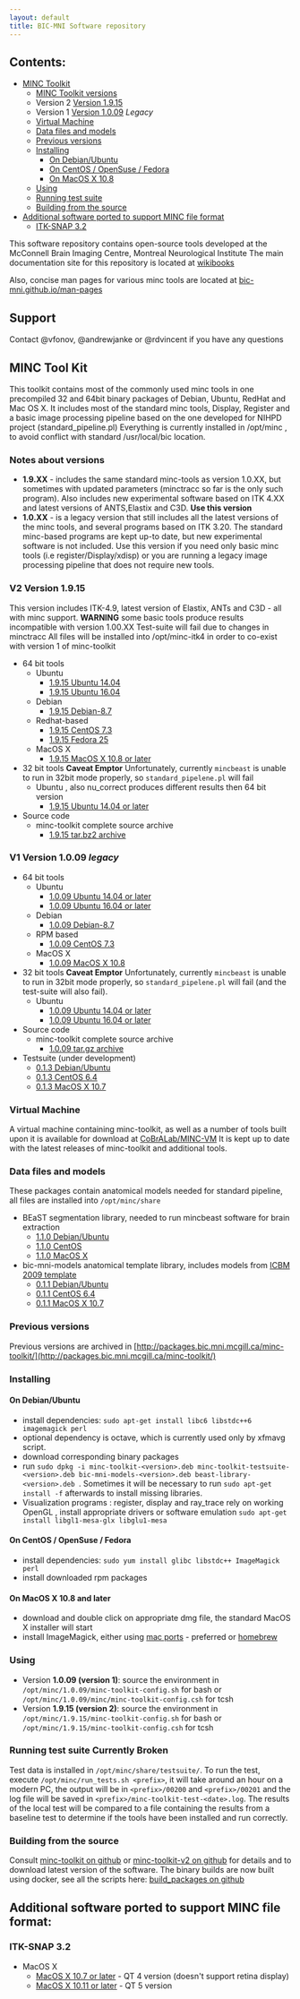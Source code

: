 ```yaml
---
layout: default
title: BIC-MNI Software repository
---
```

## Contents:
* [MINC Toolkit](#MINC-Tool-Kit)
  * [MINC Toolkit versions](#notes-about-versions)
  * Version 2 [Version 1.9.15](#v2-version-1915) 
  * Version 1 [Version 1.0.09](#v1-version-1009-legacy) *Legacy*
  * [Virtual Machine](#virtual-machine)
  * [Data files and models](#data-files-and-models)
  * [Previous versions](#previous-versions)
  * [Installing](#installing)
    * [On Debian/Ubuntu](#on-debianubuntu)
    * [On CentOS / OpenSuse / Fedora](#on-centos--opensuse--fedora)
    * [On MacOS X 10.8](#on-macos-x-108)
  * [Using](#using)
  * [Running test suite](#running-test-suite)
  * [Building from the source](#building-from-the-source)
* [Additional software ported to support MINC file format](#additional-software-ported-to-support-minc-file-format)
  * [ITK-SNAP 3.2](#itk-snap-32)


This software repository contains open-source tools developed at the McConnell Brain Imaging Centre, Montreal Neurological Institute
The main documentation site for this repository is located at [wikibooks](https://en.wikibooks.org/wiki/MINC)

Also, concise man pages for various minc tools are located at [bic-mni.github.io/man-pages](http://bic-mni.github.io/man-pages/)

## Support
Contact @vfonov, @andrewjanke or @rdvincent if you have any questions

## MINC Tool Kit
This toolkit contains most of the commonly used minc tools in one precompiled 32 and 64bit binary packages of Debian, Ubuntu, RedHat and Mac OS X.
It includes most of the standard minc tools, Display, Register and a  basic image processing pipeline based on the one developed for NIHPD
project (standard_pipeline.pl) Everything is currently installed in /opt/minc , to avoid conflict with standard /usr/local/bic location.

### Notes about versions
* **1.9.XX** - includes the same standard minc-tools as version 1.0.XX, but sometimes with updated parameters (minctracc so far is the only such program). 
  Also includes new experimental software based on ITK 4.XX and latest versions of ANTS,Elastix and C3D. 
  **Use this version** 
* **1.0.XX** - is a legacy version that still includes all the latest versions of the minc tools, and several programs based on ITK 3.20. 
  The standard minc-based programs are kept up-to date, but new experimental software is not included. Use this version if you need 
  only basic minc tools (i.e register/Display/xdisp) or you are running a legacy image processing pipeline that does not require new tools.

### V2 Version 1.9.15
This version includes ITK-4.9, latest version of Elastix, ANTs and C3D - all with minc support. **WARNING** some basic tools produce results incompatible with version 1.00.XX Test-suite will fail due to changes in minctracc
All files will be installed into /opt/minc-itk4 in order to co-exist with version 1 of minc-toolkit

* 64 bit tools
  * Ubuntu
    * [1.9.15 Ubuntu 14.04](http://packages.bic.mni.mcgill.ca/minc-toolkit/Debian/minc-toolkit-1.9.15-20170529-Ubuntu_14.04-x86_64.deb)
    * [1.9.15 Ubuntu 16.04](http://packages.bic.mni.mcgill.ca/minc-toolkit/Debian/minc-toolkit-1.9.15-20170529-Ubuntu_15.04-x86_64.deb)
  * Debian
    * [1.9.15 Debian-8.7](http://packages.bic.mni.mcgill.ca/minc-toolkit/Debian/minc-toolkit-1.9.15-20170529-Debian_8.7-x86_64.deb)
  * Redhat-based
    * [1.9.15 CentOS 7.3](http://packages.bic.mni.mcgill.ca/minc-toolkit/RPM/minc-toolkit-1.9.15-20170529-CentOS_7.3.1611-x86_64.rpm)
    * [1.9.15 Fedora 25](http://packages.bic.mni.mcgill.ca/minc-toolkit/RPM/minc-toolkit-1.9.15-20170529-Fedora_25-x86_64.rpm)
  * MacOS X
    * [1.9.15 MacOS X 10.8 or later](http://packages.bic.mni.mcgill.ca/minc-toolkit/MacOSX/minc-toolkit-1.9.15-20170529-Darwin_10.8_x86_64.dmg)
* 32 bit tools **Caveat Emptor** Unfortunately, currently `mincbeast` is unable to run in 32bit mode properly, so `standard_pipelene.pl` will fail 
  * Ubuntu , also nu_correct produces different results then 64 bit version
    * [1.9.15 Ubuntu 14.04 or later](http://packages.bic.mni.mcgill.ca/minc-toolkit/Debian/minc-toolkit-1.9.15-20170529-Ubuntu_14.04-i686.deb) 
* Source code
  * minc-toolkit complete source archive
    * [1.9.15 tar.bz2 archive](http://packages.bic.mni.mcgill.ca/minc-toolkit/minc-toolkit-v2-1.9.15-20170529.tar.bz2)

### V1 Version 1.0.09 *legacy*
- 64 bit tools
  * Ubuntu
    * [1.0.09 Ubuntu 14.04 or later](http://packages.bic.mni.mcgill.ca/minc-toolkit/Debian/minc-toolkit-1.0.09-20170529-Ubuntu_14.04-x86_64.deb)
    * [1.0.09 Ubuntu 16.04 or later](http://packages.bic.mni.mcgill.ca/minc-toolkit/Debian/minc-toolkit-1.0.09-20170529-Ubuntu_16.04-x86_64.deb)
  * Debian
    * [1.0.09 Debian-8.7](http://packages.bic.mni.mcgill.ca/minc-toolkit/Debian/minc-toolkit-1.0.09-20170529-Debian_8.7-x86_64.deb)
  * RPM based
    * [1.0.09 CentOS 7.3](http://packages.bic.mni.mcgill.ca/minc-toolkit/RPM/minc-toolkit-1.0.09-20170529-CentOS_7.3.1611-x86_64.rpm)
  * MacOS X 
    * [1.0.09 MacOS X 10.8](http://packages.bic.mni.mcgill.ca/minc-toolkit/MacOSX/minc-toolkit-1.0.09-20170310-Darwin_10.8_x86_64.dmg)
- 32 bit tools **Caveat Emptor** Unfortunately, currently `mincbeast` is unable to run in 32bit mode properly, so `standard_pipelene.pl` will fail (and the test-suite will also fail).
  * Ubuntu
    * [1.0.09 Ubuntu 14.04 or later](http://packages.bic.mni.mcgill.ca/minc-toolkit/Debian/minc-toolkit-1.0.09-20170529-Ubuntu_14.04-i686.deb) 
    * [1.0.09 Ubuntu 16.04 or later](http://packages.bic.mni.mcgill.ca/minc-toolkit/Debian/minc-toolkit-1.0.09-20170529-Ubuntu_16.04-i686.deb)
- Source code
  * minc-toolkit complete source archive
    * [1.0.09 tar.gz archive](http://packages.bic.mni.mcgill.ca/minc-toolkit/minc-toolkit-1.0.09-20170529.tar.bz2)
- Testsuite (under development)
    * [0.1.3 Debian/Ubuntu](http://packages.bic.mni.mcgill.ca/minc-toolkit/Debian/minc-toolkit-testsuite-0.1.3-20131212.deb)
    * [0.1.3 CentOS 6.4](http://packages.bic.mni.mcgill.ca/minc-toolkit/RPM/minc-toolkit-testsuite-0.1.3-20131212.rpm) 
    * [0.1.3 MacOS X 10.7](http://packages.bic.mni.mcgill.ca/minc-toolkit/MacOSX/minc-toolkit-testsuite-0.1.3-20131212.dmg)

    
### Virtual Machine

A virtual machine containing minc-toolkit, as well as a number of tools built upon it is available for download at [CoBrALab/MINC-VM](https://github.com/CobraLab/MINC-VM)
It is kept up to date with the latest releases of minc-toolkit and additional tools.

### Data files and models
These packages contain anatomical models needed for standard pipeline, all files are installed into `/opt/minc/share`

  * BEaST segmentation library, needed to run mincbeast software for brain extraction 
    * [1.1.0 Debian/Ubuntu](http://packages.bic.mni.mcgill.ca/minc-toolkit/Debian/beast-library-1.1.0-20121212.deb) 
    * [1.1.0 CentOS](http://packages.bic.mni.mcgill.ca/minc-toolkit/RPM/beast-library-1.1.0-20121212.rpm)
    * [1.1.0 MacOS X](http://packages.bic.mni.mcgill.ca/minc-toolkit/MacOSX/beast-library-1.1.0-20121212.dmg)
  * bic-mni-models  anatomical template library,  includes models from [ICBM 2009 template](http://www.bic.mni.mcgill.ca/ServicesAtlases/ICBM152NLin2009)
    * [0.1.1 Debian/Ubuntu](http://packages.bic.mni.mcgill.ca/minc-toolkit/Debian/bic-mni-models-0.1.1-20120421.deb)
    * [0.1.1 CentOS 6.4](http://packages.bic.mni.mcgill.ca/minc-toolkit/RPM/bic-mni-models-0.1.1-20120421.rpm)
    * [0.1.1 MacOS X 10.7](http://packages.bic.mni.mcgill.ca/minc-toolkit/MacOSX/bic-mni-models-0.1.1-20120421.dmg)
    
### Previous versions

Previous versions are archived in [http://packages.bic.mni.mcgill.ca/minc-toolkit/](http://packages.bic.mni.mcgill.ca/minc-toolkit/)

### Installing

#### On Debian/Ubuntu
* install dependencies: `sudo apt-get install libc6 libstdc++6 imagemagick perl`
* optional dependency is octave, which is currently used only by xfmavg script.
* download corresponding binary packages 
* run `sudo dpkg -i minc-toolkit-<version>.deb minc-toolkit-testsuite-<version>.deb bic-mni-models-<version>.deb beast-library-<version>.deb `. 
  Sometimes it will be necessary to run `sudo apt-get install -f` afterwards to install missing libraries.
* Visualization programs : register, display and ray_trace rely on working OpenGL , install appropriate drivers or software emulation `sudo apt-get install libgl1-mesa-glx libglu1-mesa`

#### On CentOS / OpenSuse / Fedora
* install dependencies: `sudo yum install glibc libstdc++ ImageMagick perl`
* install downloaded rpm packages 

#### On MacOS X 10.8 and later
* download and double click on  appropriate dmg file, the standard MacOS X installer will start
* install ImageMagick, either using [mac ports](https://www.macports.org/install.php) - preferred or [homebrew](http://brew.sh/)

### Using
* Version **1.0.09 (version 1)**:
   source the environment in `/opt/minc/1.0.09/minc-toolkit-config.sh` for bash or `/opt/minc/1.0.09/minc/minc-toolkit-config.csh` for tcsh 
* Version **1.9.15 (version 2)**:
   source the environment in `/opt/minc/1.9.15/minc-toolkit-config.sh` for bash or `/opt/minc/1.9.15/minc-toolkit-config.csh` for tcsh 

### Running test suite **Currently Broken**
Test data is installed in `/opt/minc/share/testsuite/`.  To run the test, execute `/opt/minc/run_tests.sh <prefix>`, it will take around
an hour on  a modern PC, the output will be in `<prefix>/00200`  and `<prefix>/00201` and the log file will be saved in
`<prefix>/minc-toolkit-test-<date>.log`.  The results of the local test will be compared to a file containing the results from 
a baseline test to determine if the tools have been installed and run correctly. 

### Building from the source
Consult [minc-toolkit on github](https://github.com/BIC-MNI/minc-toolkit) or [minc-toolkit-v2 on github](https://github.com/BIC-MNI/minc-toolkit-v2) for details and to download latest version of the software. The binary builds are now built using docker, see all the scripts here: [build_packages on github](https://github.com/BIC-MNI/build_packages)

## Additional software ported to support MINC file format:

### ITK-SNAP 3.2
* MacOS X
  * [MacOS X 10.7 or later](http://packages.bic.mni.mcgill.ca/minc-toolkit/third-party/itksnap-3.4.0-20151130-MacOS-x86_64-qt4.dmg) - QT 4 version (doesn't support retina display)
  * [MacOS X 10.11 or later](http://packages.bic.mni.mcgill.ca/minc-toolkit/third-party/itksnap-3.4.0-20151130-MacOS-10.11-x86_64-qt5.dmg) - QT 5 version
